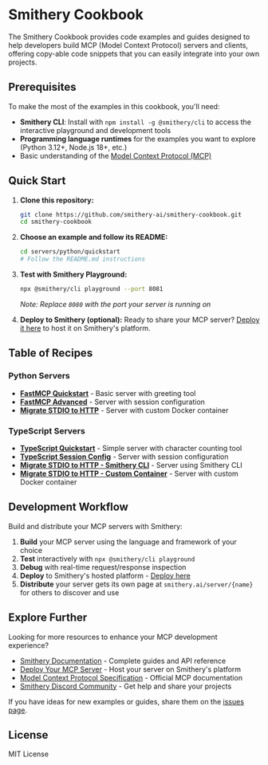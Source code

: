 # Smithery Cookbook

The Smithery Cookbook provides code examples and guides designed to help developers build MCP (Model Context Protocol) servers and clients, offering copy-able code snippets that you can easily integrate into your own projects.

## Prerequisites

To make the most of the examples in this cookbook, you'll need:

- **Smithery CLI**: Install with `npm install -g @smithery/cli` to access the interactive playground and development tools
- **Programming language runtimes** for the examples you want to explore (Python 3.12+, Node.js 18+, etc.)
- Basic understanding of the [Model Context Protocol (MCP)](https://modelcontextprotocol.io/docs/getting-started/intro)

## Quick Start

1. **Clone this repository:**
   ```bash
   git clone https://github.com/smithery-ai/smithery-cookbook.git
   cd smithery-cookbook
   ```

2. **Choose an example and follow its README:**
   ```bash
   cd servers/python/quickstart
   # Follow the README.md instructions
   ```

3. **Test with Smithery Playground:**
   ```bash
   npx @smithery/cli playground --port 8081
   ```
   
   *Note: Replace `8080` with the port your server is running on*

4. **Deploy to Smithery (optional):**
   Ready to share your MCP server? [Deploy it here](https://smithery.ai/new) to host it on Smithery's platform.

## Table of Recipes

### Python Servers
- **[FastMCP Quickstart](servers/python/quickstart/)** - Basic server with greeting tool
- **[FastMCP Advanced](servers/python/server_with_session_config/)** - Server with session configuration
- **[Migrate STDIO to HTTP](servers/python/migrate_stdio_to_http/)** - Server with custom Docker container

### TypeScript Servers
- **[TypeScript Quickstart](servers/typescript/quickstart/)** - Simple server with character counting tool
- **[TypeScript Session Config](servers/typescript/server_with_session_config/)** - Server with session configuration
- **[Migrate STDIO to HTTP - Smithery CLI](servers/typescript/migrate_stdio_to_http/server_with_smithery_cli/)** - Server using Smithery CLI
- **[Migrate STDIO to HTTP - Custom Container](servers/typescript/migrate_stdio_to_http/server_with_custom_container/)** - Server with custom Docker container

## Development Workflow

Build and distribute your MCP servers with Smithery:

1. **Build** your MCP server using the language and framework of your choice
2. **Test** interactively with `npx @smithery/cli playground`
3. **Debug** with real-time request/response inspection
4. **Deploy** to Smithery's hosted platform - [Deploy here](https://smithery.ai/new)
5. **Distribute** your server gets its own page at `smithery.ai/server/{name}` for others to discover and use

## Explore Further

Looking for more resources to enhance your MCP development experience?

- [Smithery Documentation](https://docs.smithery.ai) - Complete guides and API reference
- [Deploy Your MCP Server](https://smithery.ai/new) - Host your server on Smithery's platform
- [Model Context Protocol Specification](https://modelcontextprotocol.io/docs/getting-started/intro) - Official MCP documentation
- [Smithery Discord Community](https://discord.gg/sKd9uycgH9) - Get help and share your projects

If you have ideas for new examples or guides, share them on the [issues page](https://github.com/smithery-ai/smithery-cookbook/issues).

## License

MIT License
